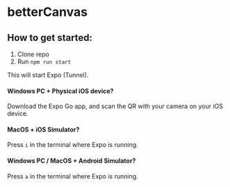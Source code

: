 # betterCanvas

## How to get started:

1. Clone repo
2. Run `npm run start`

This will start Expo (Tunnel).

#### Windows PC + Physical iOS device?

Download the Expo Go app, and scan the QR with your camera on your iOS device.

#### MacOS + iOS Simulator?

Press `i` in the terminal where Expo is running.

#### Windows PC / MacOS + Android Simulator?

Press `a` in the terminal where Expo is running.
